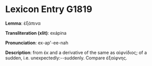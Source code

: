 # Lexicon Entry G1819

**Lemma**: ἐξάπινα

**Transliteration (xlit)**: exápina

**Pronunciation**: ex-ap'-ee-nah

**Description**:
from ἐκ and a derivative of the same as αἰφνίδιος; of a sudden, i.e. unexpectedly:--suddenly. Compare ἐξαίφνης.
